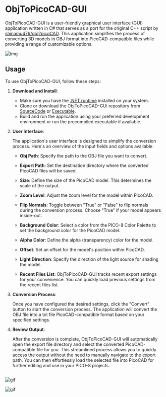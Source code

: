# ObjToPicoCAD-GUI

ObjToPicoCAD-GUI is a user-friendly graphical user interface (GUI) application written in C# that serves as a port for the original C++ script by [shinamu476/obj2picoCAD](https://github.com/shinamu476/obj2picoCAD). This application simplifies the process of converting 3D models in OBJ format into PicoCAD-compatible files while providing a range of customizable options.

![img](https://i.imgur.com/y0Mfdhu.png?1)

## Usage

To use ObjToPicoCAD-GUI, follow these steps:

1. **Download and Install**:

   - Make sure you have the [.NET runtime](https://dotnet.microsoft.com/download/dotnet) installed on your system.
   - Clone or download the ObjToPicoCAD-GUI repository from [SourceCode](https://github.com/Huntrox/ObjToPicoCAD-GUI/archive/refs/tags/v0.1.zip) or [Executable](https://github.com/Huntrox/ObjToPicoCAD-GUI/releases/download/v0.1/ObjToPicoCAD-GUI-Release.zip).
   - Build and run the application using your preferred development environment or run the precompiled executable if available.

2. **User Interface**:

   The application's user interface is designed to simplify the conversion process. Here's an overview of the input fields and options available:

   - **Obj Path**: Specify the path to the OBJ file you want to convert.

   - **Export Path**: Set the destination directory where the converted PicoCAD files will be saved.

   - **Size**: Define the size of the PicoCAD model. This determines the scale of the output.

   - **Zoom Level**: Adjust the zoom level for the model within PicoCAD.

   - **Flip Normals**: Toggle between "True" or "False" to flip normals during the conversion process. Choose "True" if your model appears inside-out.

   - **Background Color**: Select a color from the PICO-8 Color Palette to set the background color for the PicoCAD model.

   - **Alpha Color**: Define the alpha (transparency) color for the model.

   - **Offset**: Set an offset for the model's position within PicoCAD.

   - **Light Direction**: Specify the direction of the light source for shading the model.

   - **Recent Files List**: ObjToPicoCAD-GUI tracks recent export settings for your convenience. You can quickly load previous settings from the recent files list.

3. **Conversion Process**:

   Once you have configured the desired settings, click the "Convert" button to start the conversion process. The application will convert the OBJ file into a txt file PicoCAD-compatible format based on your specified settings.

4. **Review Output**:

   After the conversion is complete, ObjToPicoCAD-GUI will automatically open the export file directory and select the converted PicoCAD-compatible file for you. This streamlined process allows you to quickly access the output without the need to manually navigate to   the export path. You can then effortlessly load the selected file into PicoCAD for further editing and use in your PICO-8 projects.
   ##
![gif](https://i.imgur.com/qe4KQVb.gif)

![gif](https://i.imgur.com/PJ59wCB.gif)
